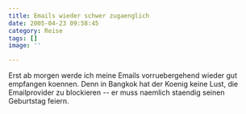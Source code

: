 ```yaml
---
title: Emails wieder schwer zugaenglich
date: 2005-04-23 09:58:45
category: Reise
tags: []
image: ''

---
```


Erst ab morgen werde ich meine Emails vorruebergehend wieder gut empfangen koennen. Denn in Bangkok hat der Koenig keine Lust, die Emailprovider zu blockieren -- er muss naemlich staendig seinen Geburtstag feiern.
